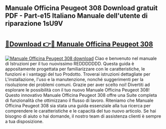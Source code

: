 ## Manuale Officina Peugeot 308 Download gratuit PDF - Part-e15 Italiano Manuale dell'utente di riparazione 1sU9V

# <h2><a href="http://dffys8r.blite.top/?on=Manuale+Officina+Peugeot+308">🔗Download 👉🔴 Manuale Officina Peugeot 308</a></h2>

[![Manuale Officina Peugeot 308 download](https://i.imgur.com/lujVjoI.png)](http://dffys8r.blite.top/?on=Manuale+Officina+Peugeot+308)
Ciao e benvenuto nel manuale di Istruzioni per il tuo nuovissimo REDDDDDDD. Questa guida è appositamente progettata per familiarizzare con le caratteristiche, le funzioni e i vantaggi del tuo Prodotto. Troverai istruzioni dettagliate per L'installazione, l'uso e la manutenzione, nonché suggerimenti per la risoluzione dei problemi comuni. Grazie per aver scelto noi! Divertiti ad esplorare le possibilità con il tuo nuovo Manuale Officina Peugeot 308! Questo innovativo Manuale Officina Peugeot 308 offre una Suite completa di funzionalità che ottimizzano il flusso di lavoro. Riteniamo che Manuale Officina Peugeot 308 sia stata una guida essenziale alla tua ricerca per comprendere le caratteristiche e le capacità del tuo nuovo articolo. Se hai bisogno di aiuto o hai domande, il nostro team di assistenza clienti è sempre a tua disposizione.
